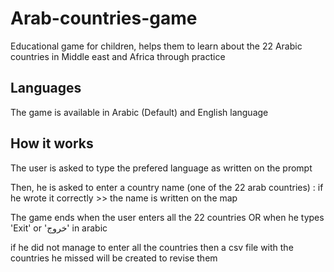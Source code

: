 # Arab-countries-game
Educational game for children, helps them to learn about the 22 Arabic countries in Middle east and Africa through practice


## Languages
The game is available in Arabic (Default) and English language 

## How it works 
The user is asked to type the prefered language as written on the prompt

Then, he is asked to enter a country name (one of the 22 arab countries) : if he wrote it correctly >> the name is written on the map 

The game ends when the user enters all the 22 countries OR when he types 'Exit' or 'خروج' in arabic 

if he did not manage to enter all the countries then a csv file with the countries he missed will be created to revise them 
